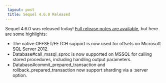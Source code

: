 ```yaml
---
 layout: post
 title: Sequel 4.6.0 Released
---
```


Sequel 4.6.0 was released today!  <a href="/rdoc/files/doc/release_notes/4_6_0_txt.html">Full release notes are available</a>, but here are some highlights:

* The native OFFSET/FETCH support is now used for offsets on Microsoft SQL Server 2012.
* Database#call_mssql_sproc is now supported on MSSQL for calling stored procedures, including handling output parameters.
* Database#commit_prepared_transaction and rollback_prepared_transaction now support sharding via a :server option.
